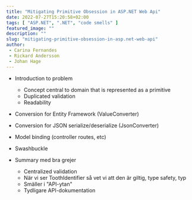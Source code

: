 ```yaml
---
title: "Mitigating Primitive Obsession in ASP.NET Web Api"
date: 2022-07-27T15:20:58+02:00
tags: [ "ASP.NET", ".NET", "code smells" ]
featured_image: ""
description: ""
slug: "mitigating-primitive-obsession-in-asp.net-web-api"
author:
 - Carina Fernandes
 - Rickard Andersson
 - Johan Hage
---
```


 - Introduction to problem
   - Concept central to domain that is represented as a primitive
   - Duplicated validation
   - Readability

 - Conversion for Entity Framework (ValueConverter)
 - Conversion for JSON serialize/deserialize (JsonConverter)
 - Model binding (controller routes, etc)
 - Swashbuckle

 - Summary med bra grejer
   - Centralized validation
   - När vi ser ToothIdentifier så vet vi att den är giltig, type safety, typ
   - Smäller i "API-ytan"
   - Tydligare API-dokumentation
